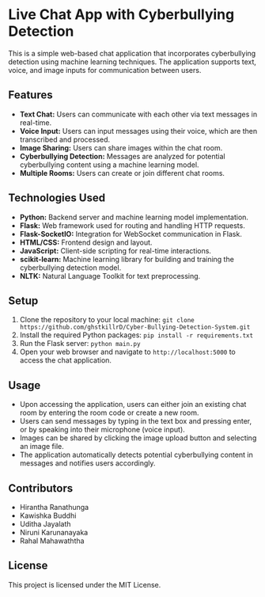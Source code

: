 # Live Chat App with Cyberbullying Detection
This is a simple web-based chat application that incorporates cyberbullying detection using machine learning techniques. The application supports text, voice, and image inputs for communication between users.

## Features
- **Text Chat:** Users can communicate with each other via text messages in real-time.
- **Voice Input:** Users can input messages using their voice, which are then transcribed and processed.
- **Image Sharing:** Users can share images within the chat room.
- **Cyberbullying Detection:** Messages are analyzed for potential cyberbullying content using a machine learning model.
- **Multiple Rooms:** Users can create or join different chat rooms.

## Technologies Used
- **Python:** Backend server and machine learning model implementation.
- **Flask:** Web framework used for routing and handling HTTP requests.
- **Flask-SocketIO:** Integration for WebSocket communication in Flask.
- **HTML/CSS:** Frontend design and layout.
- **JavaScript:** Client-side scripting for real-time interactions.
- **scikit-learn:** Machine learning library for building and training the cyberbullying detection model.
- **NLTK:** Natural Language Toolkit for text preprocessing.

## Setup
1. Clone the repository to your local machine: `git clone https://github.com/ghstkillrD/Cyber-Bullying-Detection-System.git`
2. Install the required Python packages: `pip install -r requirements.txt`
3. Run the Flask server: `python main.py`
4. Open your web browser and navigate to `http://localhost:5000` to access the chat application.

## Usage
- Upon accessing the application, users can either join an existing chat room by entering the room code or create a new room.
- Users can send messages by typing in the text box and pressing enter, or by speaking into their microphone (voice input).
- Images can be shared by clicking the image upload button and selecting an image file.
- The application automatically detects potential cyberbullying content in messages and notifies users accordingly.

## Contributors
- Hirantha Ranathunga
- Kawishka Buddhi
- Uditha Jayalath
- Niruni Karunanayaka
- Rahal Mahawaththa

## License
This project is licensed under the MIT License.
